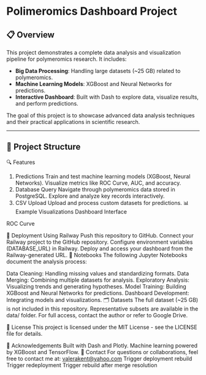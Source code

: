 # Polimeromics Dashboard Project

## 📋 Overview
This project demonstrates a complete data analysis and visualization pipeline for polymeromics research. It includes:
- **Big Data Processing**: Handling large datasets (~25 GB) related to polymeromics.
- **Machine Learning Models**: XGBoost and Neural Networks for predictions.
- **Interactive Dashboard**: Built with Dash to explore data, visualize results, and perform predictions.

The goal of this project is to showcase advanced data analysis techniques and their practical applications in scientific research.

---

## 📂 Project Structure
🔍 Features
1. Predictions
Train and test machine learning models (XGBoost, Neural Networks).
Visualize metrics like ROC Curve, AUC, and accuracy.
2. Database Query
Navigate through polymeromics data stored in PostgreSQL.
Explore and analyze key records interactively.
3. CSV Upload
Upload and process custom datasets for predictions.
📊 Example Visualizations
Dashboard Interface

ROC Curve

🚀 Deployment
Using Railway
Push this repository to GitHub.
Connect your Railway project to the GitHub repository.
Configure environment variables (DATABASE_URL) in Railway.
Deploy and access your dashboard from the Railway-generated URL.
📖 Notebooks
The following Jupyter Notebooks document the analysis process:

Data Cleaning: Handling missing values and standardizing formats.
Data Merging: Combining multiple datasets for analysis.
Exploratory Analysis: Visualizing trends and generating hypotheses.
Model Training: Building XGBoost and Neural Networks for predictions.
Dashboard Development: Integrating models and visualizations.
🗂️ Datasets
The full dataset (~25 GB) is not included in this repository. Representative subsets are available in the data/ folder. For full access, contact the author or refer to Google Drive.

📝 License
This project is licensed under the MIT License - see the LICENSE file for details.

🙌 Acknowledgements
Built with Dash and Plotly.
Machine learning powered by XGBoost and TensorFlow.
📧 Contact
For questions or collaborations, feel free to contact me at: valerakent@yahoo.com
T r i g g e r   d e p l o y m e n t   r e b u i l d  
 T r i g g e r   r e d e p l o y m e n t  
 T r i g g e r   r e b u i l d   a f t e r   m e r g e   r e s o l u t i o n  
 